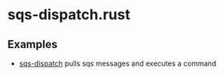 # sqs-dispatch.rust

## Examples

* [sqs-dispatch] pulls sqs messages and executes a command

[sqs-dispatch]: https://github.com/johnny-lai/sqs-dispatch.rust/tree/main/cmd/cli
